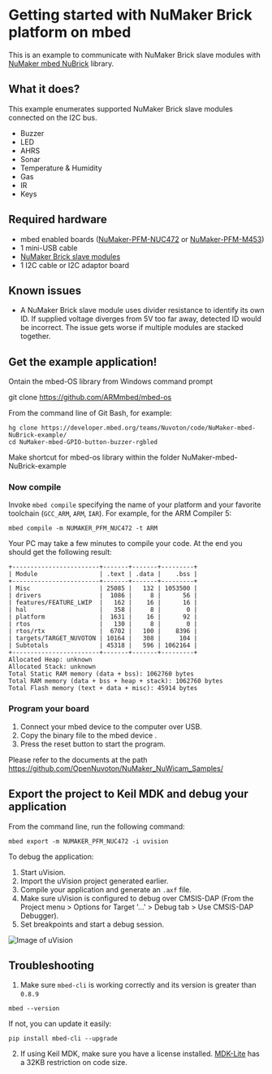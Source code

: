 # Getting started with NuMaker Brick platform on mbed

This is an example to communicate with NuMaker Brick slave modules with [NuMaker mbed NuBrick](https://github.com/opennuvoton/NuMaker-mbed-NuBrick) library.

## What it does?

This example enumerates supported NuMaker Brick slave modules connected on the I2C bus.
- Buzzer
- LED
- AHRS
- Sonar
- Temperature & Humidity
- Gas
- IR
- Keys

## Required hardware

- mbed enabled boards ([NuMaker-PFM-NUC472](https://developer.mbed.org/platforms/Nuvoton-NUC472/) or [NuMaker-PFM-M453]())
- 1 mini-USB cable
- [NuMaker Brick slave modules](http://www.nuvoton.com/hq/support/tool-and-software/development-tool-hardware/numaker-brick/?__locale=en)
- 1 I2C cable or I2C adaptor board

## Known issues
- A NuMaker Brick slave module uses divider resistance to identify its own ID. If supplied voltage diverges from 5V too far away, detected ID would be incorrect.
  The issue gets worse if multiple modules are stacked together.
  
## Get the example application!

Ontain the mbed-OS library from Windows command prompt

git clone https://github.com/ARMmbed/mbed-os


From the command line of Git Bash, for example:
 
```
hg clone https://developer.mbed.org/teams/Nuvoton/code/NuMaker-mbed-NuBrick-example/
cd NuMaker-mbed-GPIO-button-buzzer-rgbled

```

Make shortcut for mbed-os library within the folder NuMaker-mbed-NuBrick-example
 
### Now compile
 
Invoke `mbed compile` specifying the name of your platform and your favorite toolchain (`GCC_ARM`, `ARM`, `IAR`). For example, for the ARM Compiler 5:
 
```
mbed compile -m NUMAKER_PFM_NUC472 -t ARM
```
 
Your PC may take a few minutes to compile your code. At the end you should get the following result:
 
```
+------------------------+-------+-------+---------+
| Module                 | .text | .data |    .bss |
+------------------------+-------+-------+---------+
| Misc                   | 25085 |   132 | 1053500 |
| drivers                |  1086 |     8 |      56 |
| features/FEATURE_LWIP  |   162 |    16 |      16 |
| hal                    |   358 |     8 |       0 |
| platform               |  1631 |    16 |      92 |
| rtos                   |   130 |     8 |       0 |
| rtos/rtx               |  6702 |   100 |    8396 |
| targets/TARGET_NUVOTON | 10164 |   308 |     104 |
| Subtotals              | 45318 |   596 | 1062164 |
+------------------------+-------+-------+---------+
Allocated Heap: unknown
Allocated Stack: unknown
Total Static RAM memory (data + bss): 1062760 bytes
Total RAM memory (data + bss + heap + stack): 1062760 bytes
Total Flash memory (text + data + misc): 45914 bytes
```
 
### Program your board
 
1. Connect your mbed device to the computer over USB.
1. Copy the binary file to the mbed device .
1. Press the reset button to start the program.
 
Please refer to the documents at the path https://github.com/OpenNuvoton/NuMaker_NuWicam_Samples/
 
## Export the project to Keil MDK and debug your application
 
From the command line, run the following command:
 
```
mbed export -m NUMAKER_PFM_NUC472 -i uvision
```
 
To debug the application:
 
1. Start uVision.
1. Import the uVision project generated earlier.
1. Compile your application and generate an `.axf` file.
1. Make sure uVision is configured to debug over CMSIS-DAP (From the Project menu > Options for Target '...' > Debug tab > Use CMSIS-DAP Debugger).
1. Set breakpoints and start a debug session.
 
![Image of uVision](img/uvision.png)
 
## Troubleshooting
 
1. Make sure `mbed-cli` is working correctly and its version is greater than `0.8.9`
 
 ```
 mbed --version
 ```
 
 If not, you can update it easily:
 
 ```
 pip install mbed-cli --upgrade
 ```
 
2. If using Keil MDK, make sure you have a license installed. [MDK-Lite](http://www.keil.com/arm/mdk.asp) has a 32KB restriction on code size.
 
 